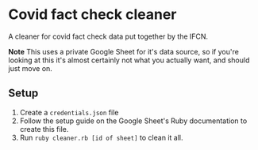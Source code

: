 # Covid fact check cleaner
A cleaner for covid fact check data put together by the IFCN.

**Note** This uses a private Google Sheet for it's data source, so if you're looking at this it's almost certainly not what you actually want, and should just move on.

## Setup
1. Create a `credentials.json` file
1. Follow the setup guide on the Google Sheet's Ruby documentation to create this file.
1. Run `ruby cleaner.rb [id of sheet]` to clean it all.
